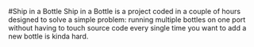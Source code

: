#Ship in a Bottle
Ship in a Bottle is a project coded in a couple of hours designed to solve a
simple problem: running multiple bottles on one port without having to touch
source code every single time you want to add a new bottle is kinda hard.
